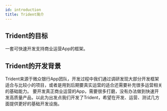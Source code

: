 ```yaml
---
id: introduction
title: Trident简介
---
```


## Trident的目标
一套可快速开发支持商业运营App的框架。

## Trident的开发背景
Trident来源于微众银行App团队，开发过程中我们通过调研发现大部分开发框架适合与比较小的项目，或者是用到后期要真实运营的适合还需要补充很多运营相关的基础能力。
要开发真正商业运营的App，需要很多打磨，没有办法做到快速开发高质量产品，以此为出发点我们开发了Trident，希望在开发、运营、测试几方面提供更好的基础开发设施。
